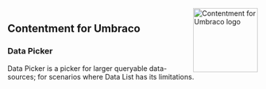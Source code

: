 <img src="../assets/img/logo.png" alt="Contentment for Umbraco logo" title="A state of Umbraco happiness." height="130" align="right">

## Contentment for Umbraco

### Data Picker

Data Picker is a picker for larger queryable data-sources; for scenarios where Data List has its limitations.
